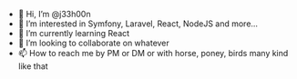 - 👋 Hi, I’m @j33h00n
- 👀 I’m interested in Symfony, Laravel, React, NodeJS and more...
- 🌱 I’m currently learning React
- 💞️ I’m looking to collaborate on whatever
- 📫 How to reach me by PM or DM or with horse, poney, birds many kind like that

<!---
j33h00n/j33h00n is a ✨ special ✨ repository because its `README.md` (this file) appears on your GitHub profile.
You can click the Preview link to take a look at your changes.
--->
